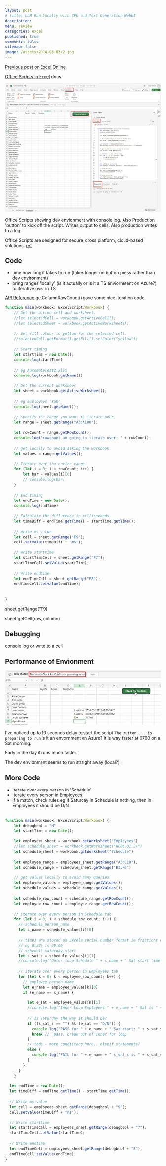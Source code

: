 ```yaml
---
layout: post
# title: LLM Run Locally with CPU and Text Generation WebUI 
description: 
menu: review
categories: excel 
published: true 
comments: false     
sitemap: false
image: /assets/2024-03-03/2.jpg
---
```


<!-- [![alt text](/assets/2024-02-01/1.jpg "email"){:width="600px"}](/assets/2024-02-02/1.jpg) -->
<!-- [![alt text](/assets/2024-03-03/2.jpg "email"){:width="800px"}](/assets/2024-03-03/2.jpg) -->
<!-- [![alt text](/assets/2024-03-03/2.jpg "email")](/assets/2024-03-03/2.jpg) -->

[Previous post on Excel Online]()

[Office Scripts in Excel](https://learn.microsoft.com/en-us/office/dev/scripts/overview/excel) docs

[![alt text](/assets/2024-03-22/2.jpg "email")](/assets/2024-03-22/2.jpg)

Office Scripts showing dev envionment with console log. Also Production 'button' to kick off the script. Writes output to cells. Also production writes to a log.

Office Scripts are designed for secure, cross platform, cloud-based solutions. [ref](https://learn.microsoft.com/en-us/office/dev/scripts/resources/vba-differences?view=office-scripts)

## Code

- time how long it takes to run (takes longer on button press rather than dev environment)
- bring ranges 'locally' (is it actually or is it a TS enviornment on Azure?) to iterative over in TS

[API Reference](https://learn.microsoft.com/en-us/javascript/api/office-scripts/excelscript/excelscript.range?view=office-scripts#excelscript-excelscript-range-getcolumncount-member(1)) getColumnRowCount() gave some nice iteration code.


```ts
function main(workbook: ExcelScript.Workbook) {
    // Get the active cell and worksheet.
    //let selectedCell = workbook.getActiveCell();
    //let selectedSheet = workbook.getActiveWorksheet();

    // Set fill colour to yellow for the selected cell.
    //selectedCell.getFormat().getFill().setColor("yellow");

    // Start timing
    let startTime = new Date();
    console.log(startTime)

    // eg AutomateTest2.xlsx
    console.log(workbook.getName())

    // Get the current worksheet
    let sheet = workbook.getActiveWorksheet();

    // eg Employees 'Tab'
    console.log(sheet.getName());

    // Specify the range you want to iterate over
    let range = sheet.getRange("A3:A100");

    let rowCount = range.getRowCount();
    console.log('rowcount am going to iterate over: ' + rowCount);

    // get locally to avoid asking the workbook
    let values = range.getValues();

    // Iterate over the entire range
    for (let i = 0; i < rowCount; i++) {
        let bar = values[i][0]
        // console.log(bar)
    }

    // End timing
    let endTime = new Date();
    console.log(endTime)

    // Calculate the difference in milliseconds
    let timeDiff = endTime.getTime() - startTime.getTime();

    // Write ms value
    let cell = sheet.getRange("F9");
    cell.setValue(timeDiff + "ms");

    // Write starttime
    let startTimeCell = sheet.getRange("F7");
    startTimeCell.setValue(startTime);

    // Write endtime
    let endTimeCell = sheet.getRange("F8");
    endTimeCell.setValue(endTime);


}
```

sheet.getRange("F9)

sheet.getCell(row, column)

## Debugging

console log or write to a cell



## Performance of Envionment

[![alt text](/assets/2024-03-22/1.jpg "email")](/assets/2024-03-22/1.jpg)

I've noticed up to 10 seconds delay to start the script `The button ... is preparing to run` is it an envornment on Azure? It is way faster at 0700 on a Sat morning.

Early in the day it runs much faster.

The dev envionment seems to run straight away (local?)


## More Code

- Iterate over every person in 'Schedule'
-  Iterate every person in Employees 
-   If a match, check rules eg If Saturday in Schedule is nothing, then in Employees it should be D/N


```ts

function main(workbook: ExcelScript.Workbook) {
    let debugbcol = "M"
    let startTime = new Date();
    
    let employees_sheet = workbook.getWorksheet("Employees")
    //let schedule_sheet = workbook.getWorksheet("WC06.01.24")
    let schedule_sheet = workbook.getWorksheet("Schedule")

    let employee_range = employees_sheet.getRange("A3:E10");
    let schedule_range = schedule_sheet.getRange("B3:H6")

    // get values locally to avoid many queries
    let employee_values = employee_range.getValues();
    let schedule_values = schedule_range.getValues();

    let schedule_row_count = schedule_range.getRowCount();
    let employee_row_count = employee_range.getRowCount();

    // iterate over every person in Schedule tab 
    for (let i = 0; i < schedule_row_count; i++) {
      // schedule_person_name
      let s_name = schedule_values[i][0]

      // times are stored as Excels serial number format ie fractions of a day
      // eg 0.375 is 09:00
      // schedule_saturday_start
      let s_sat_s = schedule_values[i][1]
      //console.log("Outer loop Schedule " + s_name + " Sat start time is " + s_sat_s)
  
      // iterate over every person in Employees tab 
      for (let k = 0; k < employee_row_count; k++) {
        // employee_person_name
        let e_name = employee_values[k][0]
        if (e_name == s_name) {
        
          let e_sat = employee_values[k][1]
          //console.log("Inner Loop Employees " + e_name + " Sat is " + e_sat)

          // Is Saturday the way it should be?
          if ((s_sat_s == "") && (e_sat == "D/N")) {
            console.log("PASS for " + e_name + " Sat start: " + s_sat_s + " - Employee Sat " + e_sat)
            break //  pass. break out of inner for loop
          } 
          // todo - more condiitons here.. elseif statements?
          else {
            console.log("FAIL for " + e_name + " s_sat_s is " + s_sat_s + " e_sat is " + e_sat)
          }
        }
      }
    }

  let endTime = new Date();
  let timeDiff = endTime.getTime() - startTime.getTime();

  // Write ms value
  let cell = employees_sheet.getRange(debugbcol + "9");
  cell.setValue(timeDiff + "ms");

  // Write starttime
  let startTimeCell = employees_sheet.getRange(debugbcol + "7");
  startTimeCell.setValue(startTime);

  // Write endtime
  let endTimeCell = employees_sheet.getRange(debugbcol + "8");
  endTimeCell.setValue(endTime);   
}

```

